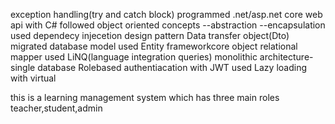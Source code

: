 exception handling(try and catch block)
programmed .net/asp.net core web api with C#
followed object oriented concepts
           --abstraction
           --encapsulation
used dependecy injecetion design pattern
Data transfer object(Dto)
migrated database model
used Entity frameworkcore object relational mapper
used LiNQ(language integration queries)
monolithic architecture-single database
Rolebased authentiacation with JWT
used Lazy loading with virtual 

this is a learning management system which has three main roles teacher,student,admin

